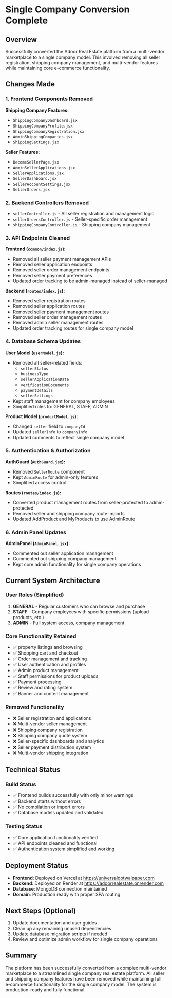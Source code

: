 # Single Company Conversion Complete

## Overview
Successfully converted the Adoor Real Estate platform from a multi-vendor marketplace to a single company model. This involved removing all seller registration, shipping company management, and multi-vendor features while maintaining core e-commerce functionality.

## Changes Made

### 1. Frontend Components Removed
**Shipping Company Features:**
- `ShippingCompanyDashboard.jsx`
- `ShippingCompanyProfile.jsx` 
- `ShippingCompanyRegistration.jsx`
- `AdminShippingCompanies.jsx`
- `ShippingSettings.jsx`

**Seller Features:**
- `BecomeSellerPage.jsx`
- `AdminSellerApplications.jsx`
- `SellerApplications.jsx`
- `SellerDashboard.jsx`
- `SellerAccountSettings.jsx`
- `SellerOrders.jsx`

### 2. Backend Controllers Removed
- `sellerController.js` - All seller registration and management logic
- `sellerOrdersController.js` - Seller-specific order management
- `shippingCompanyController.js` - Shipping company management

### 3. API Endpoints Cleaned
**Frontend (`common/index.js`):**
- Removed all seller payment management APIs
- Removed seller application endpoints
- Removed seller order management endpoints  
- Removed seller payment preferences
- Updated order tracking to be admin-managed instead of seller-managed

**Backend (`routes/index.js`):**
- Removed seller registration routes
- Removed seller application routes
- Removed seller payment management routes
- Removed seller order management routes
- Removed admin seller management routes
- Updated order tracking routes for single company model

### 4. Database Schema Updates
**User Model (`userModel.js`):**
- Removed all seller-related fields:
  - `sellerStatus`
  - `businessType`
  - `sellerApplicationDate`
  - `verificationDocuments`
  - `paymentDetails`
  - `sellerSettings`
- Kept staff management for company employees
- Simplified roles to: GENERAL, STAFF, ADMIN

**Product Model (`productModel.js`):**
- Changed `seller` field to `companyId`
- Updated `sellerInfo` to `companyInfo`
- Updated comments to reflect single company model

### 5. Authentication & Authorization
**AuthGuard (`AuthGuard.jsx`):**
- Removed `SellerRoute` component
- Kept `AdminRoute` for admin-only features
- Simplified access control

**Routes (`routes/index.js`):**
- Converted product management routes from seller-protected to admin-protected
- Removed seller and shipping company route imports
- Updated AddProduct and MyProducts to use AdminRoute

### 6. Admin Panel Updates
**AdminPanel (`AdminPanel.jsx`):**
- Commented out seller application management
- Commented out shipping company management  
- Kept core admin functionality for single company operations

## Current System Architecture

### User Roles (Simplified)
1. **GENERAL** - Regular customers who can browse and purchase
2. **STAFF** - Company employees with specific permissions (upload products, etc.)
3. **ADMIN** - Full system access, company management

### Core Functionality Retained
- ✅ property listings and browsing
- ✅ Shopping cart and checkout
- ✅ Order management and tracking
- ✅ User authentication and profiles
- ✅ Admin product management
- ✅ Staff permissions for product uploads
- ✅ Payment processing
- ✅ Review and rating system
- ✅ Banner and content management

### Removed Functionality
- ❌ Seller registration and applications
- ❌ Multi-vendor seller management
- ❌ Shipping company registration
- ❌ Shipping company quote system
- ❌ Seller-specific dashboards and analytics
- ❌ Seller payment distribution system
- ❌ Multi-vendor shipping integration

## Technical Status

### Build Status
- ✅ Frontend builds successfully with only minor warnings
- ✅ Backend starts without errors
- ✅ No compilation or import errors
- ✅ Database models updated and validated

### Testing Status
- ✅ Core application functionality verified
- ✅ API endpoints cleaned and functional
- ✅ Authentication system simplified and working

## Deployment Status
- **Frontend**: Deployed on Vercel at https://universaldotwalpaper.com
- **Backend**: Deployed on Render at https://adoorrealestate.onrender.com
- **Database**: MongoDB connection maintained
- **Domain**: Production ready with proper SPA routing

## Next Steps (Optional)
1. Update documentation and user guides
2. Clean up any remaining unused dependencies
3. Update database migration scripts if needed
4. Review and optimize admin workflow for single company operations

## Summary
The platform has been successfully converted from a complex multi-vendor marketplace to a streamlined single company real estate platform. All seller and shipping company features have been removed while maintaining full e-commerce functionality for the single company model. The system is production-ready and fully functional.